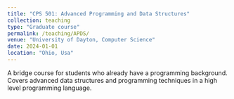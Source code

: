 ```yaml
---
title: "CPS 501: Advanced Programming and Data Structures"
collection: teaching
type: "Graduate course"
permalink: /teaching/APDS/
venue: "University of Dayton, Computer Science"
date: 2024-01-01
location: "Ohio, Usa"
---
```


A bridge course for students who already have a programming background. Covers advanced data structures and programming techniques in a high level programming language.
